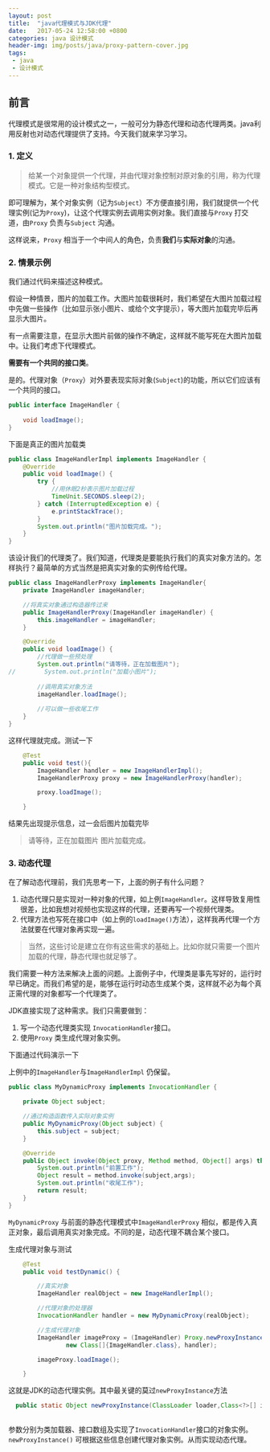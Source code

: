 ```yaml
---
layout: post
title:  "java代理模式与JDK代理"
date:   2017-05-24 12:58:00 +0800
categories: java 设计模式
header-img: img/posts/java/proxy-pattern-cover.jpg
tags:
 - java
 - 设计模式
---
```


## 前言

代理模式是很常用的设计模式之一，一般可分为静态代理和动态代理两类。java利用反射也对动态代理提供了支持。今天我们就来学习学习。

### 1. 定义

> 给某一个对象提供一个代理，并由代理对象控制对原对象的引用，称为代理模式。它是一种对象结构型模式。

即可理解为，某个对象实例（记为`Subject`）不方便直接引用，我们就提供一个代理实例(记为`Proxy`)，让这个代理实例去调用实例对象。我们直接与`Proxy` 打交道，由`Proxy` 负责与`Subject` 沟通。

这样说来，`Proxy` 相当于一个中间人的角色，负责**我们**与**实际对象**的沟通。

### 2. 情景示例

我们通过代码来描述这种模式。

假设一种情景，图片的加载工作。大图片加载很耗时，我们希望在大图片加载过程中先做一些操作（比如显示张小图片、或给个文字提示），等大图片加载完毕后再显示大图片。

有一点需要注意，在显示大图片前做的操作不确定，这样就不能写死在大图片加载中。让我们考虑下代理模式。

**需要有一个共同的接口类**。

是的。代理对象（`Proxy`）对外要表现实际对象(`Subject`)的功能，所以它们应该有一个共同的接口。

```java
public interface ImageHandler {
    
    void loadImage();
}
```

下面是真正的图片加载类

```java
public class ImageHandlerImpl implements ImageHandler {
    @Override
    public void loadImage() {
        try {
            //用休眠2秒表示图片加载过程
            TimeUnit.SECONDS.sleep(2);
        } catch (InterruptedException e) {
            e.printStackTrace();
        }
        System.out.println("图片加载完成。");
    }
}
```
该设计我们的代理类了。我们知道，代理类是要能执行我们的真实对象方法的。怎样执行？最简单的方式当然是把真实对象的实例传给代理。

```java
public class ImageHandlerProxy implements ImageHandler{
    private ImageHandler imageHandler;

    //将真实对象通过构造器传过来
    public ImageHandlerProxy(ImageHandler imageHandler) {
        this.imageHandler = imageHandler;
    }

    @Override
    public void loadImage() {
        //代理做一些预处理
        System.out.println("请等待，正在加载图片");
//        System.out.println("加载小图片");
        
        //调用真实对象方法
        imageHandler.loadImage();
        
        //可以做一些收尾工作
    }
}
```

这样代理就完成。测试一下

```java
    @Test
    public void test(){
        ImageHandler handler = new ImageHandlerImpl();
        ImageHandlerProxy proxy = new ImageHandlerProxy(handler);

        proxy.loadImage();

    }
```
结果先出现提示信息，过一会后图片加载完毕

> 请等待，正在加载图片
图片加载完成。


### 3. 动态代理

在了解动态代理前，我们先思考一下，上面的例子有什么问题？

1.   动态代理只是实现对一种对象的代理，如上例`ImageHandler`。这样导致复用性很差，比如我想对视频也实现这样的代理，还要再写一个视频代理类。
2. 代理方法也写死在接口中（如上例的`loadImage()`方法），这样我再代理一个方法就要在代理对象再实现一遍。

> 当然，这些讨论是建立在你有这些需求的基础上。比如你就只需要一个图片加载的代理，静态代理也就足够了。

我们需要一种方法来解决上面的问题。上面例子中，代理类是事先写好的，运行时早已确定。而我们希望的是，能够在运行时动态生成某个类，这样就不必为每个真正需代理的对象都写一个代理类了。

JDK直接实现了这种需求。我们只需要做到：

1. 写一个动态代理类实现 `InvocationHandler`接口。
2. 使用`Proxy` 类生成代理对象实例。

下面通过代码演示一下

上例中的`ImageHandler`与`ImageHandlerImpl` 仍保留。


```java
public class MyDynamicProxy implements InvocationHandler {

    private Object subject;

    //通过构造函数传入实际对象实例
    public MyDynamicProxy(Object subject) {
        this.subject = subject;
    }

    @Override
    public Object invoke(Object proxy, Method method, Object[] args) throws Throwable {
        System.out.println("前置工作");
        Object result = method.invoke(subject,args);
        System.out.println("收尾工作");
        return result;
    }
}
```
`MyDynamicProxy` 与前面的静态代理模式中`ImageHandlerProxy` 相似，都是传入真正对象，最后调用真实对象完成。不同的是，动态代理不耦合某个接口。

生成代理对象与测试

```java 
    @Test
    public void testDynamic() {

        //真实对象
        ImageHandler realObject = new ImageHandlerImpl();

        //代理对象的处理器
        InvocationHandler handler = new MyDynamicProxy(realObject);

        //生成代理对象
        ImageHandler imageProxy = (ImageHandler) Proxy.newProxyInstance(handler.getClass().getClassLoader(),
                new Class[]{ImageHandler.class}, handler);

        imageProxy.loadImage();

    }
```
这就是JDK的动态代理实例。其中最关键的莫过`newProxyInstance`方法
```java
  public static Object newProxyInstance(ClassLoader loader,Class<?>[] interfaces,InvocationHandler h)
  
```
参数分别为类加载器、接口数组及实现了`InvocationHandler`接口的对象实例。`newProxyInstance()` 可根据这些信息创建代理对象实例。从而实现动态代理。















